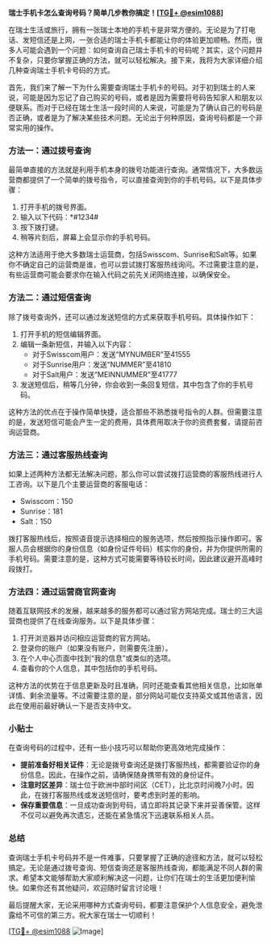 **瑞士手机卡怎么查询号码？简单几步教你搞定！[[TG💪+ @esim1088](https://t.me/s/esim1088)]**

在瑞士生活或旅行，拥有一张瑞士本地的手机卡是非常方便的。无论是为了打电话、发短信还是上网，一张合适的瑞士手机卡都能让你的体验更加顺畅。然而，很多人可能会遇到一个问题：如何查询自己瑞士手机卡的号码呢？其实，这个问题并不复杂，只要你掌握正确的方法，就可以轻松解决。接下来，我将为大家详细介绍几种查询瑞士手机卡号码的方式。

首先，我们来了解一下为什么需要查询瑞士手机卡的号码。对于初到瑞士的人来说，可能是因为忘记了自己购买的号码，或者是因为需要将号码告知家人和朋友以便联系。而对于已经在瑞士生活一段时间的人来说，可能是为了确认自己的号码是否正确，或者是为了解决某些技术问题。无论出于何种原因，查询号码都是一个非常实用的操作。

### 方法一：通过拨号查询

最简单直接的方法就是利用手机本身的拨号功能进行查询。通常情况下，大多数运营商都提供了一个简单的拨号指令，可以直接查询到你的手机号码。以下是具体步骤：

1. 打开手机的拨号界面。
2. 输入以下代码：*#1234#
3. 按下拨打键。
4. 稍等片刻后，屏幕上会显示你的手机号码。

这种方法适用于绝大多数瑞士运营商，包括Swisscom、Sunrise和Salt等。如果你不确定自己的运营商是谁，也可以尝试拨打客服热线询问。不过需要注意的是，有些运营商可能会要求你在输入代码之前先关闭网络连接，以确保安全。

### 方法二：通过短信查询

除了拨号查询外，还可以通过发送短信的方式来获取手机号码。具体操作如下：

1. 打开手机的短信编辑界面。
2. 编辑一条新短信，并输入以下内容：
   - 对于Swisscom用户：发送“MYNUMBER”至41555
   - 对于Sunrise用户：发送“NUMMER”至41810
   - 对于Salt用户：发送“MEINNUMMER”至41777
3. 发送短信后，稍等几分钟，你会收到一条回复短信，其中包含了你的手机号码。

这种方法的优点在于操作简单快捷，适合那些不熟悉拨号指令的人群。但需要注意的是，发送短信可能会产生一定的费用，具体费用取决于你的资费套餐，请提前咨询运营商。

### 方法三：通过客服热线查询

如果上述两种方法都无法解决问题，那么你可以尝试拨打运营商的客服热线进行人工咨询。以下是几个主要运营商的客服电话：

- Swisscom：150
- Sunrise：181
- Salt：150

拨打客服热线后，按照语音提示选择相应的服务选项，然后按照指示操作即可。客服人员会根据你的身份信息（如身份证件号码）核实你的身份，并为你提供所需的手机号码。需要注意的是，这种方式可能需要等待较长时间，因此建议避开高峰时段拨打。

### 方法四：通过运营商官网查询

随着互联网技术的发展，越来越多的服务都可以通过官方网站完成。瑞士的三大运营商也提供了在线查询服务。以下是具体步骤：

1. 打开浏览器并访问相应运营商的官方网站。
2. 登录你的账户（如果没有账户，则需要先注册）。
3. 在个人中心页面中找到“我的信息”或类似的选项。
4. 查看你的个人信息，其中包括你的手机号码。

这种方法的优势在于信息更新及时且准确，同时还能查看其他相关信息，比如账单详情、剩余流量等。不过需要注意的是，部分网站可能仅支持英文或其他语言，因此在使用前最好确认一下是否支持中文。

### 小贴士

在查询号码的过程中，还有一些小技巧可以帮助你更高效地完成操作：

- **提前准备好相关证件**：无论是拨号查询还是拨打客服热线，都需要验证你的身份信息。因此，在操作之前，请确保随身携带有效的身份证件。
- **注意时区差异**：瑞士位于欧洲中部时间区（CET），比北京时间晚7小时。因此，在拨打客服热线或发送短信时，要考虑到时差的影响。
- **保存重要信息**：一旦成功查询到号码，请立即将其记录下来并妥善保管。这样不仅可以避免再次遗忘，还能在紧急情况下迅速联系相关人员。

### 总结

查询瑞士手机卡号码并不是一件难事，只要掌握了正确的途径和方法，就可以轻松搞定。无论是通过拨号查询、短信查询还是客服热线查询，都能满足不同人群的需求。希望本文能够帮助大家顺利解决这一问题，让你们在瑞士的生活更加便利愉快。如果你还有其他疑问，欢迎随时留言讨论哦！

最后提醒大家，无论采用哪种方式查询号码，都要注意保护个人信息安全，避免泄露给不可信的第三方。祝大家在瑞士一切顺利！

[[TG💪+ @esim1088](https://t.me/s/esim1088) ![Image](https://i.postimg.cc/4NQfJmqS/Snipaste-2025-05-13-00-14-12.png)]